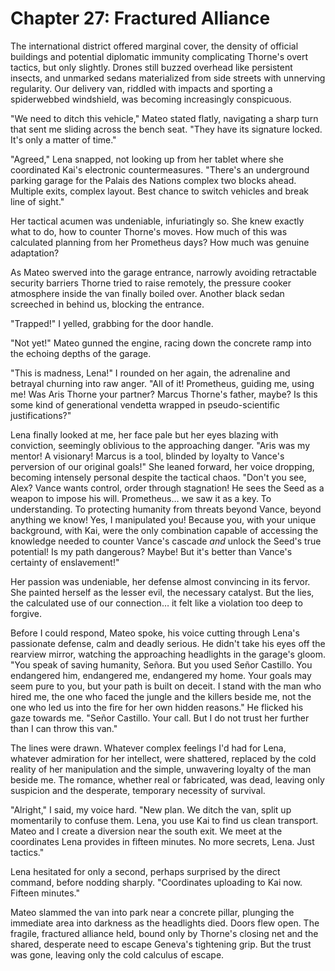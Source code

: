 # Chapter 27: Fractured Alliance

The international district offered marginal cover, the density of official buildings and potential diplomatic immunity complicating Thorne's overt tactics, but only slightly. Drones still buzzed overhead like persistent insects, and unmarked sedans materialized from side streets with unnerving regularity. Our delivery van, riddled with impacts and sporting a spiderwebbed windshield, was becoming increasingly conspicuous.

"We need to ditch this vehicle," Mateo stated flatly, navigating a sharp turn that sent me sliding across the bench seat. "They have its signature locked. It's only a matter of time."

"Agreed," Lena snapped, not looking up from her tablet where she coordinated Kai's electronic countermeasures. "There's an underground parking garage for the Palais des Nations complex two blocks ahead. Multiple exits, complex layout. Best chance to switch vehicles and break line of sight."

Her tactical acumen was undeniable, infuriatingly so. She knew exactly what to do, how to counter Thorne's moves. How much of this was calculated planning from her Prometheus days? How much was genuine adaptation?

As Mateo swerved into the garage entrance, narrowly avoiding retractable security barriers Thorne tried to raise remotely, the pressure cooker atmosphere inside the van finally boiled over. Another black sedan screeched in behind us, blocking the entrance.

"Trapped!" I yelled, grabbing for the door handle.

"Not yet!" Mateo gunned the engine, racing down the concrete ramp into the echoing depths of the garage.

"This is madness, Lena!" I rounded on her again, the adrenaline and betrayal churning into raw anger. "All of it! Prometheus, guiding me, using me! Was Aris Thorne your partner? Marcus Thorne's father, maybe? Is this some kind of generational vendetta wrapped in pseudo-scientific justifications?"

Lena finally looked at me, her face pale but her eyes blazing with conviction, seemingly oblivious to the approaching danger. "Aris was my mentor! A visionary! Marcus is a tool, blinded by loyalty to Vance's perversion of our original goals!" She leaned forward, her voice dropping, becoming intensely personal despite the tactical chaos. "Don't you see, Alex? Vance wants control, order through stagnation! He sees the Seed as a weapon to impose his will. Prometheus… we saw it as a key. To understanding. To protecting humanity from threats beyond Vance, beyond anything we know! Yes, I manipulated you! Because you, with your unique background, with Kai, were the only combination capable of accessing the knowledge needed to counter Vance's cascade *and* unlock the Seed's true potential! Is my path dangerous? Maybe! But it's better than Vance's certainty of enslavement!"

Her passion was undeniable, her defense almost convincing in its fervor. She painted herself as the lesser evil, the necessary catalyst. But the lies, the calculated use of our connection… it felt like a violation too deep to forgive.

Before I could respond, Mateo spoke, his voice cutting through Lena's passionate defense, calm and deadly serious. He didn't take his eyes off the rearview mirror, watching the approaching headlights in the garage's gloom. "You speak of saving humanity, Señora. But you used Señor Castillo. You endangered him, endangered me, endangered my home. Your goals may seem pure to you, but your path is built on deceit. I stand with the man who hired me, the one who faced the jungle and the killers beside me, not the one who led us into the fire for her own hidden reasons." He flicked his gaze towards me. "Señor Castillo. Your call. But I do not trust her further than I can throw this van."

The lines were drawn. Whatever complex feelings I'd had for Lena, whatever admiration for her intellect, were shattered, replaced by the cold reality of her manipulation and the simple, unwavering loyalty of the man beside me. The romance, whether real or fabricated, was dead, leaving only suspicion and the desperate, temporary necessity of survival.

"Alright," I said, my voice hard. "New plan. We ditch the van, split up momentarily to confuse them. Lena, you use Kai to find us clean transport. Mateo and I create a diversion near the south exit. We meet at the coordinates Lena provides in fifteen minutes. No more secrets, Lena. Just tactics."

Lena hesitated for only a second, perhaps surprised by the direct command, before nodding sharply. "Coordinates uploading to Kai now. Fifteen minutes."

Mateo slammed the van into park near a concrete pillar, plunging the immediate area into darkness as the headlights died. Doors flew open. The fragile, fractured alliance held, bound only by Thorne's closing net and the shared, desperate need to escape Geneva's tightening grip. But the trust was gone, leaving only the cold calculus of escape. 